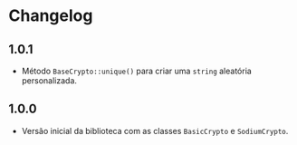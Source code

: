 # Changelog

## 1.0.1

* Método `BaseCrypto::unique()` para criar uma `string` aleatória personalizada.

## 1.0.0

* Versão inicial da biblioteca com as classes `BasicCrypto` e `SodiumCrypto`.